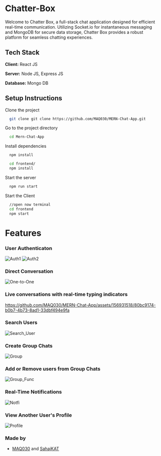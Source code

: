 # Chatter-Box

Welcome to Chatter Box, a full-stack chat application designed for efficient real-time communication. Utilizing Socket.io for instantaneous messaging and MongoDB for secure data storage, Chatter Box provides a robust platform for seamless chatting experiences.
## Tech Stack

**Client:** React JS

**Server:** Node JS, Express JS

**Database:** Mongo DB
  
## Setup Instructions

Clone the project

```bash
  git clone git clone https://github.com/MAQ030/MERN-Chat-App.git
```

Go to the project directory

```bash
  cd Mern-Chat-App
```

Install dependencies

```bash
  npm install
```

```bash
  cd frontend/
  npm install
```

Start the server

```bash
  npm run start
```
Start the Client

```bash
  //open now terminal
  cd frontend
  npm start
```
# Features

### User Authenticaton
![Auth1](https://github.com/MAQ030/MERN-Chat-App/assets/156931518/c1deb20a-427a-4289-a11d-4f5a2c1194c3)
![Auth2](https://github.com/MAQ030/MERN-Chat-App/assets/156931518/a07ea9e9-caea-42eb-9f67-0465c8694e0a)

### Direct Conversation
![One-to-One](https://github.com/MAQ030/MERN-Chat-App/assets/156931518/49b7ad17-4627-4ac2-86ca-855c39d1fb0b)

### Live conversations with real-time typing indicators
https://github.com/MAQ030/MERN-Chat-App/assets/156931518/80bc9174-b0b7-4b73-8ad1-33dbf494e9fa

### Search Users
![Search_User](https://github.com/MAQ030/MERN-Chat-App/assets/156931518/694ac0e4-6d30-4ac6-9fef-e76067988a4e)

### Create Group Chats
![Group](https://github.com/MAQ030/MERN-Chat-App/assets/156931518/053a3e4a-271a-461d-878a-b43100f18bc1)

### Add or Remove users from Group Chats
![Group_Func](https://github.com/MAQ030/MERN-Chat-App/assets/156931518/540a0e43-f203-4f57-94c5-3bd4a74fe20f)

### Real-Time Notifications 
![Notfi](https://github.com/MAQ030/MERN-Chat-App/assets/156931518/e4f4f0ff-af0d-4eef-a8e9-39906445554e)

### View Another User's Profile
![Profile](https://github.com/MAQ030/MERN-Chat-App/assets/156931518/3cd8aa9f-ed1a-4cee-be06-d77096974577)

### Made by

- [MAQ030](https://github.com/MAQ030) and [SahajKAT](https://github.com/SahajKAT)
